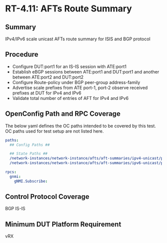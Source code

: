 # RT-4.11: AFTs Route Summary

## Summary

IPv4/IPv6 scale unicast AFTs route summary for ISIS and BGP protocol

## Procedure

*   Configure DUT:port1 for an IS-IS session with ATE:port1
*   Establish eBGP sessions between ATE:port1 and DUT:port1 and another between ATE:port2 and DUT:port2
*   Configure Route-policy under BGP peer-group address-family
*   Advertise scale prefixes from ATE port-1, port-2 observe received prefixes at DUT for IPv4 and IPv6
*   Validate total number of entries of AFT for IPv4 and IPv6

## OpenConfig Path and RPC Coverage

The below yaml defines the OC paths intended to be covered by this test.  OC paths used for test setup are not listed here.

```yaml
paths:
  ## Config Paths ##

  ## State Paths ##
  /network-instances/network-instance/afts/aft-summaries/ipv4-unicast/protocols/protocol/state/counters/aft-entries:
  /network-instances/network-instance/afts/aft-summaries/ipv6-unicast/protocols/protocol/state/counters/aft-entries:

rpcs:
  gnmi:
    gNMI.Subscribe:
```

## Control Protocol Coverage

BGP
IS-IS

## Minimum DUT Platform Requirement

vRX
